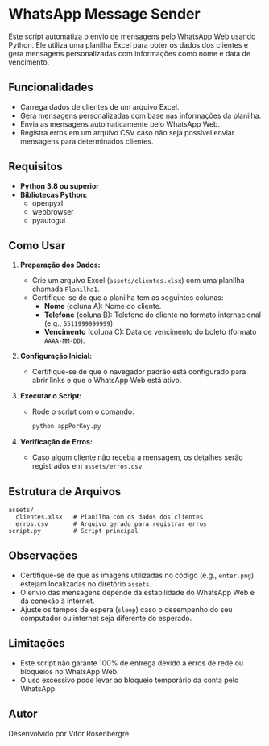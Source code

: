 
# WhatsApp Message Sender

Este script automatiza o envio de mensagens pelo WhatsApp Web usando Python. Ele utiliza uma planilha Excel para obter os dados dos clientes e gera mensagens personalizadas com informações como nome e data de vencimento.

## Funcionalidades

- Carrega dados de clientes de um arquivo Excel.
- Gera mensagens personalizadas com base nas informações da planilha.
- Envia as mensagens automaticamente pelo WhatsApp Web.
- Registra erros em um arquivo CSV caso não seja possível enviar mensagens para determinados clientes.

## Requisitos

- **Python 3.8 ou superior**
- **Bibliotecas Python:**
  - openpyxl
  - webbrowser
  - pyautogui

## Como Usar

1. **Preparação dos Dados:**

   - Crie um arquivo Excel (`assets/clientes.xlsx`) com uma planilha chamada `Planilha1`.
   - Certifique-se de que a planilha tem as seguintes colunas:
     - **Nome** (coluna A): Nome do cliente.
     - **Telefone** (coluna B): Telefone do cliente no formato internacional (e.g., `5511999999999`).
     - **Vencimento** (coluna C): Data de vencimento do boleto (formato `AAAA-MM-DD`).

2. **Configuração Inicial:**

   - Certifique-se de que o navegador padrão está configurado para abrir links e que o WhatsApp Web está ativo.

3. **Executar o Script:**

   - Rode o script com o comando:
     ```bash
     python appPorKey.py
     ```

4. **Verificação de Erros:**

   - Caso algum cliente não receba a mensagem, os detalhes serão registrados em `assets/erros.csv`.

## Estrutura de Arquivos

```
assets/
  clientes.xlsx   # Planilha com os dados dos clientes
  erros.csv       # Arquivo gerado para registrar erros
script.py         # Script principal
```

## Observações

- Certifique-se de que as imagens utilizadas no código (e.g., `enter.png`) estejam localizadas no diretório `assets`.
- O envio das mensagens depende da estabilidade do WhatsApp Web e da conexão à internet.
- Ajuste os tempos de espera (`sleep`) caso o desempenho do seu computador ou internet seja diferente do esperado.

## Limitações

- Este script não garante 100% de entrega devido a erros de rede ou bloqueios no WhatsApp Web.
- O uso excessivo pode levar ao bloqueio temporário da conta pelo WhatsApp.

## Autor

Desenvolvido por Vitor Rosenbergre.
